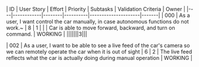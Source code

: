 | ID | User Story | Effort | Priority | Subtasks | Validation Criteria | Owner |
|----|------------|--------|----------|---------------------|-------|
| 000 | As a user, I want control the car manually, in case autonomous functions do not work.~ | 8 | 1 | | | Car is able to move forward, backward, and turn on command. | WORKING |
|||||||3|||

| 002 | As a user, I want to be able to see a live feed of the car's camera so we can remotely operate the car when it is out of sight | 6 | 2 | The live feed reflects what the car is actually doing during manual operation | WORKING |
